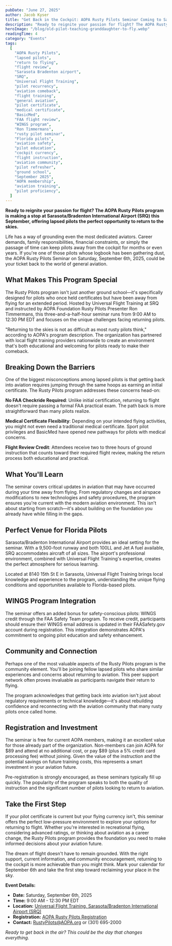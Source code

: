 ```yaml
---
pubDate: "June 27, 2025"
author: Jacob Kyser
title: "Get Back in the Cockpit: AOPA Rusty Pilots Seminar Coming to Sarasota"
description: "Ready to reignite your passion for flight? The AOPA Rusty Pilots program is making a stop at Sarasota/Bradenton International Airport (SRQ) this September, offering lapsed pilots the perfect opportunity to return to the skies"
heroImage: "/blog/old-pilot-teaching-granddaughter-to-fly.webp"
readingTime: 4
category: "Events"
tags:
  [
    "AOPA Rusty Pilots",
    "lapsed pilots",
    "return to flying",
    "flight review",
    "Sarasota Bradenton airport",
    "SRQ",
    "Universal Flight Training",
    "pilot recurrency",
    "aviation comeback",
    "flight training",
    "general aviation",
    "pilot certificate",
    "medical certificate",
    "BasicMed",
    "FAA flight review",
    "WINGS program",
    "Ron Timmermans",
    "rusty pilot seminar",
    "Florida pilots",
    "aviation safety",
    "pilot education",
    "cockpit currency",
    "flight instruction",
    "aviation community",
    "pilot refresher",
    "ground school",
    "September 2025",
    "AOPA membership",
    "aviation training",
    "pilot proficiency",
  ]
---
```


**Ready to reignite your passion for flight? The AOPA Rusty Pilots program is making a stop at Sarasota/Bradenton International Airport (SRQ) this September, offering lapsed pilots the perfect opportunity to return to the skies.**

Life has a way of grounding even the most dedicated aviators. Career demands, family responsibilities, financial constraints, or simply the passage of time can keep pilots away from the cockpit for months or even years. If you're one of those pilots whose logbook has been gathering dust, the AOPA Rusty Pilots Seminar on Saturday, September 6th, 2025, could be your ticket back to the world of general aviation.

## What Makes This Program Special

The Rusty Pilots program isn't just another ground school—it's specifically designed for pilots who once held certificates but have been away from flying for an extended period. Hosted by Universal Flight Training at SRQ and instructed by AOPA Foundation Rusty Pilots Presenter Ron Timmermans, this three-and-a-half-hour seminar runs from 9:00 AM to 12:30 PM EDT and focuses on the unique challenges facing returning pilots.

"Returning to the skies is not as difficult as most rusty pilots think," according to AOPA's program description. The organization has partnered with local flight training providers nationwide to create an environment that's both educational and welcoming for pilots ready to make their comeback.

## Breaking Down the Barriers

One of the biggest misconceptions among lapsed pilots is that getting back into aviation requires jumping through the same hoops as earning an initial certificate. The Rusty Pilots program addresses these concerns head-on:

**No FAA Checkride Required**: Unlike initial certification, returning to flight doesn't require passing a formal FAA practical exam. The path back is more straightforward than many pilots realize.

**Medical Certificate Flexibility**: Depending on your intended flying activities, you might not even need a traditional medical certificate. Sport pilot privileges and BasicMed have opened new pathways for pilots with medical concerns.

**Flight Review Credit**: Attendees receive two to three hours of ground instruction that counts toward their required flight review, making the return process both educational and practical.

## What You'll Learn

The seminar covers critical updates in aviation that may have occurred during your time away from flying. From regulatory changes and airspace modifications to new technologies and safety procedures, the program ensures you're current with the modern aviation environment. This isn't about starting from scratch—it's about building on the foundation you already have while filling in the gaps.

## Perfect Venue for Florida Pilots

Sarasota/Bradenton International Airport provides an ideal setting for the seminar. With a 9,500-foot runway and both 100LL and Jet A fuel available, SRQ accommodates aircraft of all sizes. The airport's professional environment, combined with Universal Flight Training's expertise, creates the perfect atmosphere for serious learning.

Located at 8140 15th St E in Sarasota, Universal Flight Training brings local knowledge and experience to the program, understanding the unique flying conditions and opportunities available to Florida-based pilots.

## WINGS Program Integration

The seminar offers an added bonus for safety-conscious pilots: WINGS credit through the FAA Safety Team program. To receive credit, participants should ensure their WINGS email address is updated in their FAASafety.gov account during registration. This integration demonstrates AOPA's commitment to ongoing pilot education and safety enhancement.

## Community and Connection

Perhaps one of the most valuable aspects of the Rusty Pilots program is the community element. You'll be joining fellow lapsed pilots who share similar experiences and concerns about returning to aviation. This peer support network often proves invaluable as participants navigate their return to flying.

The program acknowledges that getting back into aviation isn't just about regulatory requirements or technical knowledge—it's about rebuilding confidence and reconnecting with the aviation community that many rusty pilots once called home.

## Registration and Investment

The seminar is free for current AOPA members, making it an excellent value for those already part of the organization. Non-members can join AOPA for $89 and attend at no additional cost, or pay $89 (plus a 5% credit card processing fee) without joining. Given the value of the instruction and the potential savings on future training costs, this represents a smart investment in your aviation future.

Pre-registration is strongly encouraged, as these seminars typically fill up quickly. The popularity of the program speaks to both the quality of instruction and the significant number of pilots looking to return to aviation.

## Take the First Step

If your pilot certificate is current but your flying currency isn't, this seminar offers the perfect low-pressure environment to explore your options for returning to flight. Whether you're interested in recreational flying, considering advanced ratings, or thinking about aviation as a career change, the Rusty Pilots program provides the foundation you need to make informed decisions about your aviation future.

The dream of flight doesn't have to remain grounded. With the right support, current information, and community encouragement, returning to the cockpit is more achievable than you might think. Mark your calendar for September 6th and take the first step toward reclaiming your place in the sky.

**Event Details:**

- **Date:** Saturday, September 6th, 2025
- **Time:** 9:00 AM - 12:30 PM EDT
- **Location:** [Universal Flight Training, Sarasota/Bradenton International Airport (SRQ)](https://maps.app.goo.gl/mmZCj4UVrcw1vaEXA)
- **Registration:** [AOPA Rusty Pilots Registration](https://webforms.aopa.org/rustypilotsSRQ090625)
- **Contact:** RustyPilots@AOPA.org or (301) 695-2000

_Ready to get back in the air? This could be the day that changes everything._
